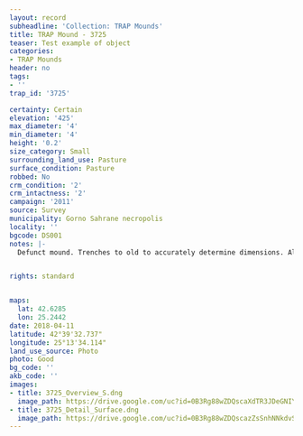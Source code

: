 ```yaml
---
layout: record
subheadline: 'Collection: TRAP Mounds'
title: TRAP Mound - 3725
teaser: Test example of object
categories:
- TRAP Mounds
header: no
tags:
- ''
trap_id: '3725'

certainty: Certain
elevation: '425'
max_diameter: '4'
min_diameter: '4'
height: '0.2'
size_category: Small
surrounding_land_use: Pasture
surface_condition: Pasture
robbed: No
crm_condition: '2'
crm_intactness: '2'
campaign: '2011'
source: Survey
municipality: Gorno Sahrane necropolis
locality: ''
bgcode: DS001
notes: |-
  Defunct mound. Trenches to old to accurately determine dimensions. Almost completely flat, minimal profile.


rights: standard


maps:
  lat: 42.6285
  lon: 25.2442
date: 2018-04-11
latitude: 42°39'32.737"
longitude: 25°13'34.114"
land_use_source: Photo
photo: Good
bg_code: ''
akb_code: ''
images:
- title: 3725_Overview_S.dng
  image_path: https://drive.google.com/uc?id=0B3Rg88wZDQscaXdTR3JDeGNIYUk
- title: 3725_Detail_Surface.dng
  image_path: https://drive.google.com/uc?id=0B3Rg88wZDQscazZsSnhNNkdvSkE
---
```

